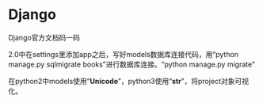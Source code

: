 # Django
Django官方文档码一码

2.0中在settings里添加app之后，写好models数据库连接代码，用“python manage.py sqlmigrate books”进行数据库连接。“python manage.py migrate”

在python2中models使用“__Unicode__”，python3使用“__str__”，将project对象可视化。
